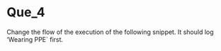 # Que_4
Change the flow of the execution of the following snippet. It should log ‘Wearing PPE` first.
